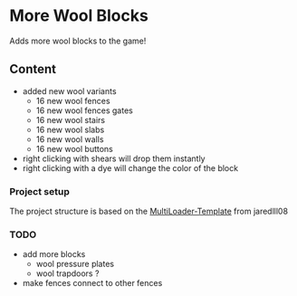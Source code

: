 # More Wool Blocks

Adds more wool blocks to the game!

## Content

- added new wool variants
    - 16 new wool fences
    - 16 new wool fences gates
    - 16 new wool stairs
    - 16 new wool slabs
    - 16 new wool walls
    - 16 new wool buttons
- right clicking with shears will drop them instantly
- right clicking with a dye will change the color of the block

### Project setup

The project structure is based on the [MultiLoader-Template](https://github.com/jaredlll08/MultiLoader-Template) from
jaredlll08

### TODO

- add more blocks
    - wool pressure plates
    - wool trapdoors ?
- make fences connect to other fences
